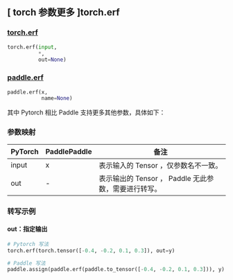 ## [ torch 参数更多 ]torch.erf
### [torch.erf](https://pytorch.org/docs/stable/generated/torch.erf.html?highlight=torch+erf#torch.erf)

```python
torch.erf(input,
          *,
          out=None)
```

### [paddle.erf](https://www.paddlepaddle.org.cn/documentation/docs/zh/api/paddle/erf_cn.html#erf)

```python
paddle.erf(x,
           name=None)
```

其中 Pytorch 相比 Paddle 支持更多其他参数，具体如下：
### 参数映射
| PyTorch       | PaddlePaddle | 备注                                                   |
| ------------- | ------------ | ------------------------------------------------------ |
|  input  |  x  | 表示输入的 Tensor ，仅参数名不一致。  |
|  out  | -  | 表示输出的 Tensor ， Paddle 无此参数，需要进行转写。    |

### 转写示例
#### out：指定输出
```python
# Pytorch 写法
torch.erf(torch.tensor([-0.4, -0.2, 0.1, 0.3]), out=y)

# Paddle 写法
paddle.assign(paddle.erf(paddle.to_tensor([-0.4, -0.2, 0.1, 0.3])), y)
```
